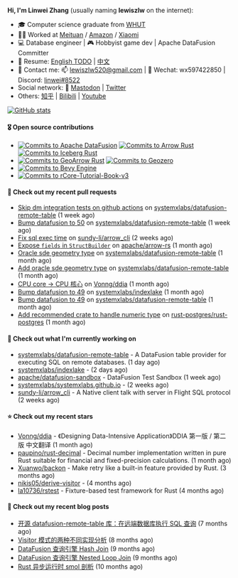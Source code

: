 **Hi, I'm Linwei Zhang** (usually naming **lewiszlw** on the internet):
- 🎓 Computer science graduate from [WHUT](https://en.wikipedia.org/wiki/Wuhan_University_of_Technology)
- 👨‍💻 Worked at [Meituan](https://about.meituan.com/home) / [Amazon](https://www.amazon.com/) / [Xiaomi](https://www.mi.com/)
- 💻 Database engineer | 🎮 Hobbyist game dev | Apache DataFusion Committer
- 📄 Resume: [English TODO](https://github.com/lewiszlw/lewiszlw/blob/main/Resume_EN.md) | [中文](https://github.com/lewiszlw/lewiszlw/blob/main/Resume_CN.md)
- 📱 Contact me: 📫 [lewiszlw520@gmail.com](mailto:lewiszlw520@gmail.com) | 💬 Wechat: wx597422850 | Discord: [linwei#8522](http://discordapp.com/users/891664307035713576)
- Social network: 🦣 [Mastodon](https://mastodon.world/@lewiszlw) | [Twitter](https://twitter.com/lewiszlw)
- Others: [知乎](https://www.zhihu.com/people/tian-qian-zhu-wu-ya) | [Bilibili](https://space.bilibili.com/43876861) | [Youtube](https://www.youtube.com/channel/UCnvri1tqAjxsp9nGQ63zUNw)

[![GitHub stats](https://github-readme-stats.vercel.app/api?username=lewiszlw&count_private=true&show_icons=true&theme=solarized-dark&include_all_commits=true)](https://github.com/anuraghazra/github-readme-stats)

#### 🎖️ Open source contributions
- [![Commits to Apache DataFusion](https://img.shields.io/github/commit-activity/t/apache/datafusion?authorFilter=lewiszlw&style=social&label=Apache%20DataFusion)](https://github.com/apache/datafusion/commits?author=lewiszlw) [![Commits to Arrow Rust](https://img.shields.io/github/commit-activity/t/apache/arrow-rs?authorFilter=lewiszlw&style=social&label=Arrow%20Rust)](https://github.com/apache/arrow-rs/commits?author=lewiszlw) [![Commits to Iceberg Rust](https://img.shields.io/github/commit-activity/t/apache/iceberg-rust?authorFilter=lewiszlw&style=social&label=Iceberg%20Rust)](https://github.com/apache/iceberg-rust/commits?author=lewiszlw)
- [![Commits to GeoArrow Rust](https://img.shields.io/github/commit-activity/t/geoarrow/geoarrow-rs?authorFilter=lewiszlw&style=social&label=GeoArrow%20Rust)](https://github.com/geoarrow/geoarrow-rs/commits?author=lewiszlw) [![Commits to Geozero](https://img.shields.io/github/commit-activity/t/georust/geozero?authorFilter=lewiszlw&style=social&label=Geozero)](https://github.com/georust/geozero/commits?author=lewiszlw)
- [![Commits to Bevy Engine](https://img.shields.io/github/commit-activity/t/bevyengine/bevy?authorFilter=lewiszlw&style=social&label=Bevy%20Engine)](https://github.com/bevyengine/bevy/commits?author=lewiszlw)
- [![Commits to rCore-Tutorial-Book-v3](https://img.shields.io/github/commit-activity/t/rcore-os/rCore-Tutorial-Book-v3?authorFilter=lewiszlw&style=social&label=rCore%20Tutorial%20Book)](https://github.com/rcore-os/rCore-Tutorial-Book-v3/commits?author=lewiszlw)

#### 🔨 Check out my recent pull requests

- [Skip dm integration tests on github actions](https://github.com/systemxlabs/datafusion-remote-table/pull/21) on [systemxlabs/datafusion-remote-table](https://github.com/systemxlabs/datafusion-remote-table) (1 week ago)
- [Bump datafusion to 50](https://github.com/systemxlabs/datafusion-remote-table/pull/19) on [systemxlabs/datafusion-remote-table](https://github.com/systemxlabs/datafusion-remote-table) (1 week ago)
- [Fix sql exec time](https://github.com/sundy-li/arrow_cli/pull/24) on [sundy-li/arrow_cli](https://github.com/sundy-li/arrow_cli) (2 weeks ago)
- [Expose `fields` in `StructBuilder`](https://github.com/apache/arrow-rs/pull/8448) on [apache/arrow-rs](https://github.com/apache/arrow-rs) (1 month ago)
- [Oracle sde geometry type](https://github.com/systemxlabs/datafusion-remote-table/pull/18) on [systemxlabs/datafusion-remote-table](https://github.com/systemxlabs/datafusion-remote-table) (1 month ago)
- [Add oracle sde geometry type](https://github.com/systemxlabs/datafusion-remote-table/pull/17) on [systemxlabs/datafusion-remote-table](https://github.com/systemxlabs/datafusion-remote-table) (1 month ago)
- [CPU core -&gt; CPU 核心](https://github.com/Vonng/ddia/pull/371) on [Vonng/ddia](https://github.com/Vonng/ddia) (1 month ago)
- [Bump datafusion to 49](https://github.com/systemxlabs/indexlake/pull/47) on [systemxlabs/indexlake](https://github.com/systemxlabs/indexlake) (1 month ago)
- [Bump datafusion to 49](https://github.com/systemxlabs/datafusion-remote-table/pull/16) on [systemxlabs/datafusion-remote-table](https://github.com/systemxlabs/datafusion-remote-table) (1 month ago)
- [Add recommended crate to handle numeric type](https://github.com/rust-postgres/rust-postgres/pull/1267) on [rust-postgres/rust-postgres](https://github.com/rust-postgres/rust-postgres) (1 month ago)

#### 👷 Check out what I'm currently working on

- [systemxlabs/datafusion-remote-table](https://github.com/systemxlabs/datafusion-remote-table) - A DataFusion table provider for executing SQL on remote databases. (1 day ago)
- [systemxlabs/indexlake](https://github.com/systemxlabs/indexlake) -  (2 days ago)
- [apache/datafusion-sandbox](https://github.com/apache/datafusion-sandbox) - DataFusion Test Sandbox (1 week ago)
- [systemxlabs/systemxlabs.github.io](https://github.com/systemxlabs/systemxlabs.github.io) -  (2 weeks ago)
- [sundy-li/arrow_cli](https://github.com/sundy-li/arrow_cli) - A Native client talk with server in Flight SQL protocol (2 weeks ago)

#### ⭐ Check out my recent stars

- [Vonng/ddia](https://github.com/Vonng/ddia) - 《Designing Data-Intensive Application》DDIA 第一版 / 第二版 中文翻译 (1 month ago)
- [paupino/rust-decimal](https://github.com/paupino/rust-decimal) - Decimal number implementation written in pure Rust suitable for financial and fixed-precision calculations. (1 month ago)
- [Xuanwo/backon](https://github.com/Xuanwo/backon) - Make retry like a built-in feature provided by Rust. (3 months ago)
- [nikis05/derive-visitor](https://github.com/nikis05/derive-visitor) -  (4 months ago)
- [la10736/rstest](https://github.com/la10736/rstest) - Fixture-based test framework for Rust (4 months ago)

#### 📜 Check out my recent blog posts

- [开源 datafusion-remote-table 库：在远端数据库执行 SQL 查询](https://systemxlabs.github.io/blog/datafusion-remote-table-intro/) (7 months ago)
- [Visitor 模式的两种不同实现分析](https://systemxlabs.github.io/blog/visitor-pattern/) (8 months ago)
- [DataFusion 查询引擎 Hash Join](https://systemxlabs.github.io/blog/datafusion-hash-join/) (9 months ago)
- [DataFusion 查询引擎 Nested Loop Join](https://systemxlabs.github.io/blog/datafusion-nested-loop-join/) (9 months ago)
- [Rust 异步运行时 smol 剖析](https://systemxlabs.github.io/blog/smol-async-runtime/) (10 months ago)
